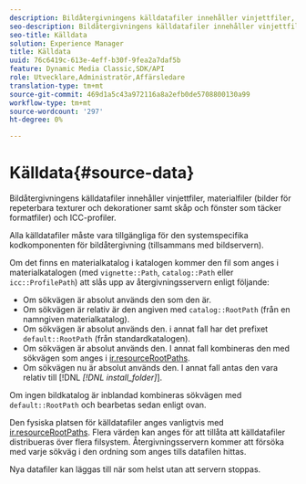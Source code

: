 ```yaml
---
description: Bildåtergivningens källdatafiler innehåller vinjettfiler, materialfiler (bilder för repeterbara texturer och dekorationer samt skåp och fönster som täcker formatfiler) och ICC-profiler.
seo-description: Bildåtergivningens källdatafiler innehåller vinjettfiler, materialfiler (bilder för repeterbara texturer och dekorationer samt skåp och fönster som täcker formatfiler) och ICC-profiler.
seo-title: Källdata
solution: Experience Manager
title: Källdata
uuid: 76c6419c-613e-4eff-b30f-9fea2a7daf5b
feature: Dynamic Media Classic,SDK/API
role: Utvecklare,Administratör,Affärsledare
translation-type: tm+mt
source-git-commit: 469d1a5c43a972116a8a2efb0de5708800130a99
workflow-type: tm+mt
source-wordcount: '297'
ht-degree: 0%

---
```



# Källdata{#source-data}

Bildåtergivningens källdatafiler innehåller vinjettfiler, materialfiler (bilder för repeterbara texturer och dekorationer samt skåp och fönster som täcker formatfiler) och ICC-profiler.

Alla källdatafiler måste vara tillgängliga för den systemspecifika kodkomponenten för bildåtergivning (tillsammans med bildservern).

Om det finns en materialkatalog i katalogen kommer den fil som anges i materialkatalogen (med `vignette::Path`, `catalog::Path` eller `icc::ProfilePath`) att slås upp av återgivningsservern enligt följande:

* Om sökvägen är absolut används den som den är.
* Om sökvägen är relativ är den angiven med `catalog::RootPath` (från en namngiven materialkatalog).
* Om sökvägen är absolut används den. i annat fall har det prefixet `default::RootPath` (från standardkatalogen).
* Om sökvägen är absolut används den. I annat fall kombineras den med sökvägen som anges i [ir.resourceRootPaths](../../../../../../ir-api/server-admin/image-rendering-api-ref/c-ir-server-administration/c-ir-configuration-settings-reference/c-ir-resource-root-folders.md#concept-39a34d2239934079bb396e1bf568a9c2).
* Om sökvägen nu är absolut används den. I annat fall antas den vara relativ till [!DNL *[!DNL install_folder]*].

Om ingen bildkatalog är inblandad kombineras sökvägen med `default::RootPath` och bearbetas sedan enligt ovan.

Den fysiska platsen för källdatafiler anges vanligtvis med [ir.resourceRootPaths](../../../../../../ir-api/server-admin/image-rendering-api-ref/c-ir-server-administration/c-ir-configuration-settings-reference/c-ir-resource-root-folders.md#concept-39a34d2239934079bb396e1bf568a9c2). Flera värden kan anges för att tillåta att källdatafiler distribueras över flera filsystem. Återgivningsservern kommer att försöka med varje sökväg i den ordning som anges tills datafilen hittas.

Nya datafiler kan läggas till när som helst utan att servern stoppas.
